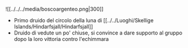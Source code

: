![[../../../media/boscoargenteo.png|300]]

- Primo druido del circolo della luna di [[../../Luoghi/Skellige Islands/Hindarfsjall/Hindarfsjall]] 
- Druido di vedute un po' chiuse, si convince a dare supporto al gruppo dopo la loro vittoria contro l'echimmara